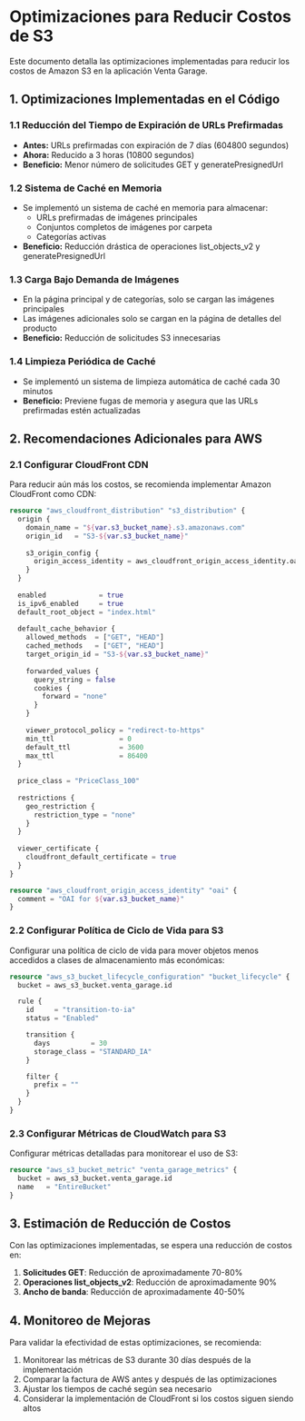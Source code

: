 # Optimizaciones para Reducir Costos de S3

Este documento detalla las optimizaciones implementadas para reducir los costos de Amazon S3 en la aplicación Venta Garage.

## 1. Optimizaciones Implementadas en el Código

### 1.1 Reducción del Tiempo de Expiración de URLs Prefirmadas
- **Antes:** URLs prefirmadas con expiración de 7 días (604800 segundos)
- **Ahora:** Reducido a 3 horas (10800 segundos)
- **Beneficio:** Menor número de solicitudes GET y generatePresignedUrl

### 1.2 Sistema de Caché en Memoria
- Se implementó un sistema de caché en memoria para almacenar:
  - URLs prefirmadas de imágenes principales
  - Conjuntos completos de imágenes por carpeta
  - Categorías activas
- **Beneficio:** Reducción drástica de operaciones list_objects_v2 y generatePresignedUrl

### 1.3 Carga Bajo Demanda de Imágenes
- En la página principal y de categorías, solo se cargan las imágenes principales
- Las imágenes adicionales solo se cargan en la página de detalles del producto
- **Beneficio:** Reducción de solicitudes S3 innecesarias

### 1.4 Limpieza Periódica de Caché
- Se implementó un sistema de limpieza automática de caché cada 30 minutos
- **Beneficio:** Previene fugas de memoria y asegura que las URLs prefirmadas estén actualizadas

## 2. Recomendaciones Adicionales para AWS

### 2.1 Configurar CloudFront CDN
Para reducir aún más los costos, se recomienda implementar Amazon CloudFront como CDN:

```terraform
resource "aws_cloudfront_distribution" "s3_distribution" {
  origin {
    domain_name = "${var.s3_bucket_name}.s3.amazonaws.com"
    origin_id   = "S3-${var.s3_bucket_name}"
    
    s3_origin_config {
      origin_access_identity = aws_cloudfront_origin_access_identity.oai.cloudfront_access_identity_path
    }
  }
  
  enabled             = true
  is_ipv6_enabled     = true
  default_root_object = "index.html"
  
  default_cache_behavior {
    allowed_methods  = ["GET", "HEAD"]
    cached_methods   = ["GET", "HEAD"]
    target_origin_id = "S3-${var.s3_bucket_name}"
    
    forwarded_values {
      query_string = false
      cookies {
        forward = "none"
      }
    }
    
    viewer_protocol_policy = "redirect-to-https"
    min_ttl                = 0
    default_ttl            = 3600
    max_ttl                = 86400
  }
  
  price_class = "PriceClass_100"
  
  restrictions {
    geo_restriction {
      restriction_type = "none"
    }
  }
  
  viewer_certificate {
    cloudfront_default_certificate = true
  }
}

resource "aws_cloudfront_origin_access_identity" "oai" {
  comment = "OAI for ${var.s3_bucket_name}"
}
```

### 2.2 Configurar Política de Ciclo de Vida para S3

Configurar una política de ciclo de vida para mover objetos menos accedidos a clases de almacenamiento más económicas:

```terraform
resource "aws_s3_bucket_lifecycle_configuration" "bucket_lifecycle" {
  bucket = aws_s3_bucket.venta_garage.id

  rule {
    id     = "transition-to-ia"
    status = "Enabled"

    transition {
      days          = 30
      storage_class = "STANDARD_IA"
    }

    filter {
      prefix = ""
    }
  }
}
```

### 2.3 Configurar Métricas de CloudWatch para S3

Configurar métricas detalladas para monitorear el uso de S3:

```terraform
resource "aws_s3_bucket_metric" "venta_garage_metrics" {
  bucket = aws_s3_bucket.venta_garage.id
  name   = "EntireBucket"
}
```

## 3. Estimación de Reducción de Costos

Con las optimizaciones implementadas, se espera una reducción de costos en:

1. **Solicitudes GET**: Reducción de aproximadamente 70-80%
2. **Operaciones list_objects_v2**: Reducción de aproximadamente 90%
3. **Ancho de banda**: Reducción de aproximadamente 40-50%

## 4. Monitoreo de Mejoras

Para validar la efectividad de estas optimizaciones, se recomienda:

1. Monitorear las métricas de S3 durante 30 días después de la implementación
2. Comparar la factura de AWS antes y después de las optimizaciones
3. Ajustar los tiempos de caché según sea necesario
4. Considerar la implementación de CloudFront si los costos siguen siendo altos 